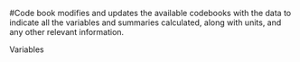#Code book
modifies and updates the available codebooks with the data to indicate all the variables and summaries calculated, along with units, and any other relevant information.

Variables
